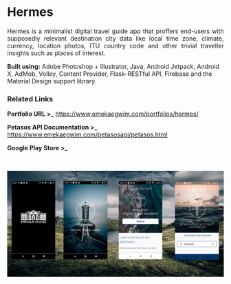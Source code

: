 # Hermes

<p align="justify">Hermes is a minimalist digital travel guide app that proffers end-users with supposedly relevant destination city data like local time zone, climate, currency, location photos, ITU country code and other trivial traveller insights such as places of interest. 

**Built using:** Adobe Photoshop + Illustrator, Java, Android Jetpack, Android X, AdMob, Volley, Content Provider, Flask-RESTful API, Firebase and the Material Design support library.</p>

### Related Links

**Portfolio URL >_** https://www.emekaegwim.com/portfolios/hermes/

**Petasos API Documentation >_** https://www.emekaegwim.com/petasosapi/petasos.html 

**Google Play Store >_**

&nbsp;

![alt text](hermes_featuregraphic.png)
